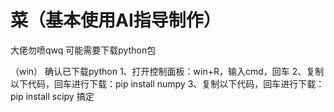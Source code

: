 # 菜（基本使用AI指导制作）
大佬勿喷qwq
可能需要下载python包

（win）
确认已下载python
1、打开控制面板：win+R，输入cmd，回车
2、复制以下代码，回车进行下载：pip install numpy
3、复制以下代码，回车进行下载：pip install scipy
搞定

